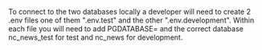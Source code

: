 To connect to the two databases locally a developer will need to create 2 .env files one of them ".env.test" and the other ".env.development".
Within each file you will need to add PGDATABASE= and the correct database nc_news_test for test and nc_news for development.